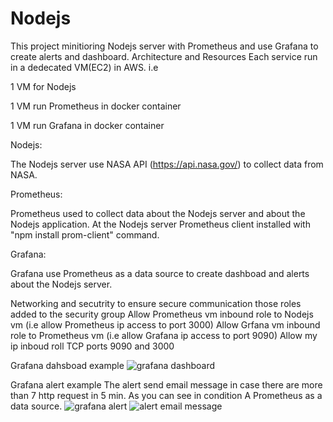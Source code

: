 # Nodejs
This project minitioring Nodejs server with Prometheus and use Grafana to create alerts and dashboard.
Architecture and Resources
Each service run in a dedecated VM(EC2) in AWS. i.e

1 VM for Nodejs 

1 VM run Prometheus in docker container 

1 VM run Grafana in docker container 





Nodejs:

The Nodejs server use NASA API (https://api.nasa.gov/) to collect data from NASA.

Prometheus:

Prometheus used to collect data about the Nodejs server and about the Nodejs application.
At the Nodejs server Prometheus client installed with "npm install prom-client" command.

Grafana:

Grafana use Prometheus as a data source to create dashboad and alerts about the Nodejs server.

Networking and secutrity 
to ensure secure communication those roles added to the security group 
Allow Prometheus vm inbound role to Nodejs vm (i.e allow Prometheus ip access to port 3000)
Allow Grfana vm inbound role to Prometheus vm (i.e allow Grafana ip access to port 9090)
Allow my ip inboud roll TCP ports 9090 and 3000


Grafana dahsboad example 
![grafana dashboard](https://github.com/user-attachments/assets/f7f74d93-5400-45ed-b6d8-16eefbc03e20)

Grafana alert example
The alert send email message in case there are more than 7 http request in 5 min.
As you can see in condition A Prometheus as a data source.
![grafana alert](https://github.com/user-attachments/assets/1abf9c1e-e5f3-4919-9de8-37c6c55eadb0)
![alert email message](https://github.com/user-attachments/assets/1c4bd426-1a84-4abf-bc0f-c742d76c48e2)

